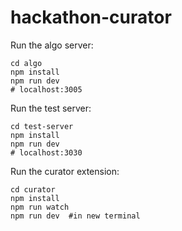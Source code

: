 # hackathon-curator

Run the algo server:
```
cd algo
npm install
npm run dev
# localhost:3005
```

Run the test server:
```
cd test-server
npm install
npm run dev
# localhost:3030
```

Run the curator extension:
```
cd curator
npm install
npm run watch
npm run dev  #in new terminal
```
